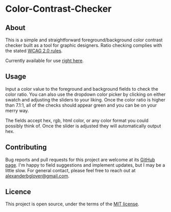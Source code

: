 # Color-Contrast-Checker

## About
This is a simple and straightforward foreground/background color contrast checker built as a tool for graphic designers. Ratio checking complies with the stated [WCAG 2.0 rules](https://www.w3.org/TR/WCAG/).

Currently available for use [right here](https://gloverab.github.io/Color-Contrast-Checker/).

## Usage
Input a color value to the foreground and background fields to check the color ratio. You can also use the dropdown color picker by clicking on either swatch and adjusting the sliders to your liking. Once the color ratio is higher than 7.1:1, all of the checks should appear green and you can be on your merry way.

The fields accept hex, rgb, html color, or any color format you could possibly think of. Once the slider is adjusted they will automatically output hex.

## Contributing

Bug reports and pull requests for this project are welcome at its [GitHub page](https://github.com/gloverab/Color-Contrast-Checker). I'm happy to field suggestions and implement updates, but I may be a little slow. For general contact, please feel free to reach out at <alexanderbglover@gmail.com>.

## Licence

This project is open source, under the terms of the [MIT license](https://opensource.org/licenses/MIT).

